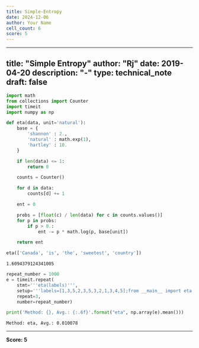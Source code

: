```yaml
---
title: Simple-Entropy
date: 2024-12-06
author: Your Name
cell_count: 6
score: 5
---
```


---
title: "Simple Entropy"
author: "Rj"
date: 2019-04-20
description: "-"
type: technical_note
draft: false
---

```python
import math
from collections import Counter
import timeit
import numpy as np
```


```python
def eta(data, unit='natural'):
    base = {
        'shannon' : 2.,
        'natural' : math.exp(1),
        'hartley' : 10.
    }

    if len(data) <= 1:
        return 0

    counts = Counter()

    for d in data:
        counts[d] += 1

    ent = 0

    probs = [float(c) / len(data) for c in counts.values()]
    for p in probs:
        if p > 0.:
            ent -= p * math.log(p, base[unit])

    return ent
```


```python
eta(['Canada', 'is', 'the', 'sweetest', 'country'])
```




    1.6094379124341005




```python
repeat_number = 1000
e = timeit.repeat(
    stmt='''eta(labels)''', 
    setup='''labels=[1,3,5,2,3,5,3,2,1,3,4,5];from __main__ import eta''', 
    repeat=3, 
    number=repeat_number)
```


```python
print('Method: {}, Avg.: {:.6f}'.format("eta", np.array(e).mean()))
```

    Method: eta, Avg.: 0.010078



---
**Score: 5**